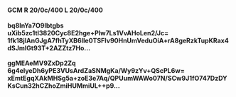 #### GCM R 20/0c/400 L 20/0c/400
**bq8InYa7O9Ibtgbs**<br/>**uXib5zc1tl3820Cyc8E2hge+Plw7Ls1VvAHoLen2/Jc=**<br/>**1fk18jlAnGJgA7fhTyXB6lIe0TSFlv90HnUmVeduOiA+rA8geRzkTupKRax4dSJmlGt93T+2AZZtz7Ho...**<br/><br/>
**ggMEAeMV9ZxDp2Zq**<br/>**6g4elyeDh6yPE3VUsArdZaSNMgKa/Wy9zYv+QScPL6w=**<br/>**xEmtEgqXAkMHSg5a+zoE3e7Aq/QPUumWAWo07N/SCw9J1fO747DzDYKsCun32hCZhoZmiHUMmiUL++p9...**